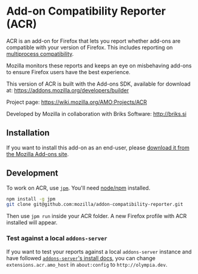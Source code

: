 # Add-on Compatibility Reporter (ACR)

ACR is an add-on for Firefox that lets you report whether add-ons are compatible with your version of Firefox. This includes reporting on [multiprocess compatibility](https://wiki.mozilla.org/Firefox/multiprocess).

Mozilla monitors these reports and keeps an eye on misbehaving add-ons to ensure Firefox users have the best experience.

This version of ACR is built with the Add-ons SDK, available for download at: https://addons.mozilla.org/developers/builder

Project page: https://wiki.mozilla.org/AMO:Projects/ACR

Developed by Mozilla in collaboration with Briks Software: http://briks.si

## Installation

If you want to install this add-on as an end-user, please [download it from the Mozilla Add-ons site](https://addons.mozilla.org/en-GB/firefox/addon/add-on-compatibility-reporter/).

## Development

To work on ACR, use [`jpm`](https://github.com/mozilla-jetpack/jpm). You'll need [node/npm](http://nodejs.org/) installed.

```bash
npm install -g jpm
git clone git@github.com:mozilla/addon-compatibility-reporter.git
```

Then use `jpm run` inside your ACR folder. A new Firefox profile with ACR installed will appear.

### Test against a local `addons-server`

If you want to test your reports against a local `addons-server` instance and have followed [`addons-server`'s install docs](http://addons-server.readthedocs.io/en/latest/topics/install/index.html), you can change `extensions.acr.amo_host` in `about:config` to `http://olympia.dev`.
